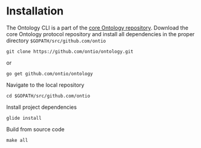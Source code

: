 # Installation
The Ontology CLI is a part of the [core Ontology repository](https://github.com/ontio/ontology). Download the core Ontology protocol repository and install all dependencies in the proper directory `$GOPATH/src/github.com/ontio`

```
git clone https://github.com/ontio/ontology.git
```
or
```
go get github.com/ontio/ontology
```

Navigate to the local repository
```
cd $GOPATH/src/github.com/ontio
```

Install project dependencies
```
glide install
```

Build from source code
```
make all
```
